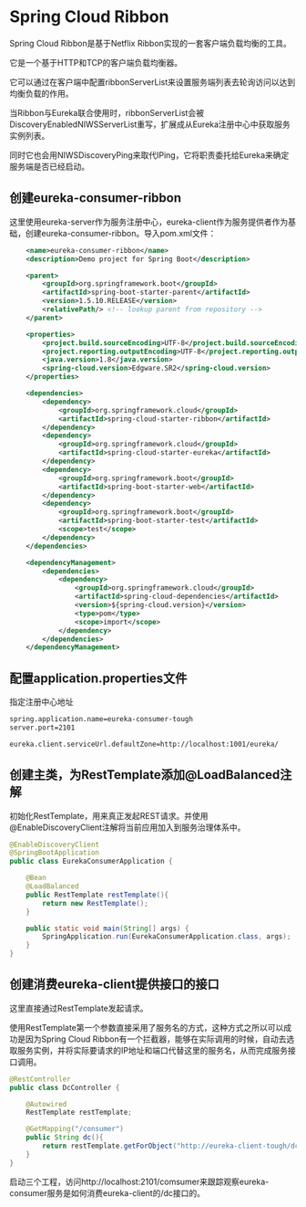 # Spring Cloud Ribbon

Spring Cloud Ribbon是基于Netflix Ribbon实现的一套客户端负载均衡的工具。

它是一个基于HTTP和TCP的客户端负载均衡器。

它可以通过在客户端中配置ribbonServerList来设置服务端列表去轮询访问以达到均衡负载的作用。

当Ribbon与Eureka联合使用时，ribbonServerList会被DiscoveryEnabledNIWSServerList重写，扩展成从Eureka注册中心中获取服务实例列表。

同时它也会用NIWSDiscoveryPing来取代IPing，它将职责委托给Eureka来确定服务端是否已经启动。

## 创建eureka-consumer-ribbon

这里使用eureka-server作为服务注册中心，eureka-client作为服务提供者作为基础，创建eureka-consumer-ribbon。导入pom.xml文件：

```xml
	<name>eureka-consumer-ribbon</name>
	<description>Demo project for Spring Boot</description>

	<parent>
		<groupId>org.springframework.boot</groupId>
		<artifactId>spring-boot-starter-parent</artifactId>
		<version>1.5.10.RELEASE</version>
		<relativePath/> <!-- lookup parent from repository -->
	</parent>

	<properties>
		<project.build.sourceEncoding>UTF-8</project.build.sourceEncoding>
		<project.reporting.outputEncoding>UTF-8</project.reporting.outputEncoding>
		<java.version>1.8</java.version>
		<spring-cloud.version>Edgware.SR2</spring-cloud.version>
	</properties>

	<dependencies>
        <dependency>
            <groupId>org.springframework.cloud</groupId>
            <artifactId>spring-cloud-starter-ribbon</artifactId>
    	</dependency>
		<dependency>
			<groupId>org.springframework.cloud</groupId>
			<artifactId>spring-cloud-starter-eureka</artifactId>
		</dependency>
		<dependency>
			<groupId>org.springframework.boot</groupId>
			<artifactId>spring-boot-starter-web</artifactId>
		</dependency>
		<dependency>
			<groupId>org.springframework.boot</groupId>
			<artifactId>spring-boot-starter-test</artifactId>
			<scope>test</scope>
		</dependency>
	</dependencies>

	<dependencyManagement>
		<dependencies>
			<dependency>
				<groupId>org.springframework.cloud</groupId>
				<artifactId>spring-cloud-dependencies</artifactId>
				<version>${spring-cloud.version}</version>
				<type>pom</type>
				<scope>import</scope>
			</dependency>
		</dependencies>
	</dependencyManagement>
```

## 配置application.properties文件

指定注册中心地址

```xml
spring.application.name=eureka-consumer-tough
server.port=2101

eureka.client.serviceUrl.defaultZone=http://localhost:1001/eureka/
```

## 创建主类，为RestTemplate添加@LoadBalanced注解

初始化RestTemplate，用来真正发起REST请求。并使用@EnableDiscoveryClient注解将当前应用加入到服务治理体系中。

```java
@EnableDiscoveryClient
@SpringBootApplication
public class EurekaConsumerApplication {

	@Bean
    @LoadBalanced
	public RestTemplate restTemplate(){
		return new RestTemplate();
	}

	public static void main(String[] args) {
		SpringApplication.run(EurekaConsumerApplication.class, args);
	}
}
```

## 创建消费eureka-client提供接口的接口

这里直接通过RestTemplate发起请求。

使用RestTemplate第一个参数直接采用了服务名的方式，这种方式之所以可以成功是因为Spring Cloud Ribbon有一个拦截器，能够在实际调用的时候，自动去选取服务实例，并将实际要请求的IP地址和端口代替这里的服务名，从而完成服务接口调用。

```java
@RestController
public class DcController {

    @Autowired
    RestTemplate restTemplate;

    @GetMapping("/consumer")
    public String dc(){
        return restTemplate.getForObject("http://eureka-client-tough/dc",String.class);
    }
}
```

启动三个工程，访问http://localhost:2101/comsumer来跟踪观察eureka-consumer服务是如何消费eureka-client的/dc接口的。